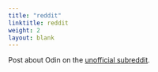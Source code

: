```yaml
---
title: "reddit"
linktitle: reddit
weight: 2
layout: blank
---
```


Post about Odin on the [unofficial subreddit](https://reddit.com/r/odinlang/).
